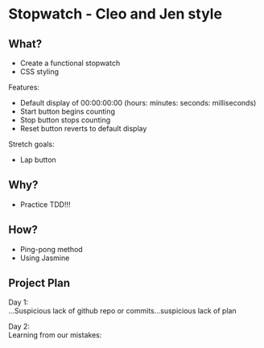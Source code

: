 # Stopwatch - Cleo and Jen style

## What?

- Create a functional stopwatch
- CSS styling

Features:
- Default display of 00:00:00:00 (hours: minutes: seconds: milliseconds)
- Start button begins counting
- Stop button stops counting
- Reset button reverts to default display

Stretch goals:
- Lap button

## Why?

- Practice TDD!!!

## How?

- Ping-pong method
- Using Jasmine

## Project Plan

Day 1:  
...Suspicious lack of github repo or commits...suspicious lack of plan

Day 2:  
Learning from our mistakes:

